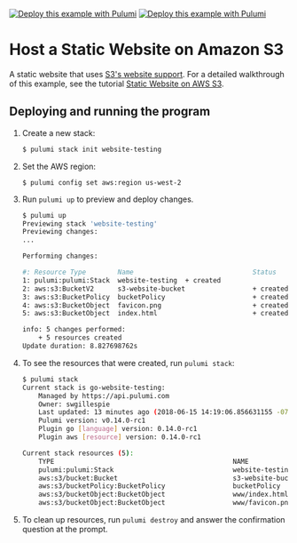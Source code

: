 [![Deploy this example with Pulumi](https://www.pulumi.com/images/deploy-with-pulumi/dark.svg)](https://app.pulumi.com/new?template=https://github.com/pulumi/examples/blob/master/aws-go-s3-folder/README.md#gh-light-mode-only)
[![Deploy this example with Pulumi](https://get.pulumi.com/new/button-light.svg)](https://app.pulumi.com/new?template=https://github.com/pulumi/examples/blob/master/aws-go-s3-folder/README.md#gh-dark-mode-only)

# Host a Static Website on Amazon S3

A static website that uses [S3's website support](https://docs.aws.amazon.com/AmazonS3/latest/dev/WebsiteHosting.html).
For a detailed walkthrough of this example, see the tutorial [Static Website on AWS S3](https://www.pulumi.com/docs/tutorials/aws/s3-website/).

## Deploying and running the program

1.  Create a new stack:

    ```bash
    $ pulumi stack init website-testing
    ```

1.  Set the AWS region:

    ```
    $ pulumi config set aws:region us-west-2
    ```

1.  Run `pulumi up` to preview and deploy changes.

    ```bash
    $ pulumi up
    Previewing stack 'website-testing'
    Previewing changes:
    ...

    Performing changes:

    #: Resource Type        Name                              Status     Extra Inf
    1: pulumi:pulumi:Stack  website-testing  + created
    2: aws:s3:BucketV2      s3-website-bucket                 + created
    3: aws:s3:BucketPolicy  bucketPolicy                      + created
    4: aws:s3:BucketObject  favicon.png                       + created
    5: aws:s3:BucketObject  index.html                        + created

    info: 5 changes performed:
        + 5 resources created
    Update duration: 8.827698762s
    ```

1.  To see the resources that were created, run `pulumi stack`:

    ```bash
    $ pulumi stack
    Current stack is go-website-testing:
        Managed by https://api.pulumi.com
        Owner: swgillespie
        Last updated: 13 minutes ago (2018-06-15 14:19:06.856631155 -0700 PDT)
        Pulumi version: v0.14.0-rc1
        Plugin go [language] version: 0.14.0-rc1
        Plugin aws [resource] version: 0.14.0-rc1

    Current stack resources (5):
        TYPE                                             NAME
        pulumi:pulumi:Stack                              website-testing
        aws:s3/bucket:Bucket                             s3-website-bucket
        aws:s3/bucketPolicy:BucketPolicy                 bucketPolicy
        aws:s3/bucketObject:BucketObject                 www/index.html
        aws:s3/bucketObject:BucketObject                 www/favicon.png
    ```

1.  To clean up resources, run `pulumi destroy` and answer the confirmation question at the prompt.
